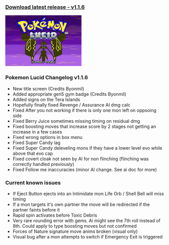 ### [Download latest release - v1.1.6](https://github.com/pkLucid/Pokemon-Lucid/releases/tag/Version%2F1.1.6)

![title_screen](title_screen.png)


### Pokemon Lucid Changelog v1.1.6
  * New title screen (Credits Byonmil)
  * Added appropriate gen5 gym badge (Credits Byonmil)
  * Added signs on the Tera Islands
  * Hopefully finally fixed Revenge / Assurance AI dmg calc
  * Fixed After you not working if there is only one mon left on oppsoing side
  * Fixed Berry Juice sometimes missing timing on residual dmg  
  * Fixed boosting moves that increase score by 2 stages not getting an increase in a few cases
  * Fixed wrong options in box menu
  * Fixed Super Candy lag 
  * Fixed Super Candy deleveling mons if they have a lower level evo while above that evo cap
  * Fixed covert cloak not seen by AI for non flinching (flinching was correctly handled previously)
  * Fixed Follow me inaccuracies (minor AI change. See ai doc for more)

### Current known issues
  * If Eject Button ejects into an Intimidate mon Life Orb / Shell Bell will miss timing
  * If a mon targets it's own partner the move will be redirected if the partner faints before it
  * Rapid spin activates before Toxic Debris
  * Very rare rounding error with gems. Ai might see the 7th roll instead of 8th. Could apply to type boosting moves but not confirmed
  * Forces of Nature signature move anims broken (visual only)
  * Visual bug after a mon attempts to switch if Emergency Exit is triggered
